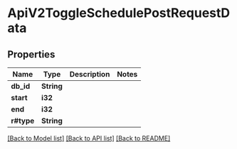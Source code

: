# ApiV2ToggleSchedulePostRequestData

## Properties

Name | Type | Description | Notes
------------ | ------------- | ------------- | -------------
**db_id** | **String** |  | 
**start** | **i32** |  | 
**end** | **i32** |  | 
**r#type** | **String** |  | 

[[Back to Model list]](../README.md#documentation-for-models) [[Back to API list]](../README.md#documentation-for-api-endpoints) [[Back to README]](../README.md)


